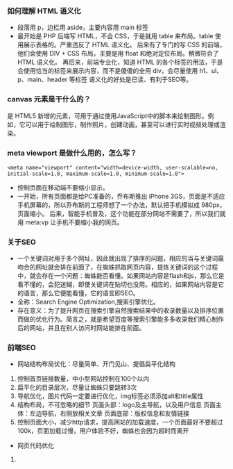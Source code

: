 ### 如何理解 HTML 语义化
- 段落用 p，边栏用 aside，主要内容用 main 标签
- 最开始是 PHP 后端写 HTML，不会 CSS，于是就用 table 来布局。table 使用展示表格的。严重违反了 HTML 语义化。
 后来有了专门的写 CSS 的前端，他们会使用 DIV + CSS 布局，主要是用 float 和绝对定位布局。稍微符合了 HTML 语义化。
 再后来，前端专业化，知道 HTML 的各个标签的用法，于是会使用恰当的标签来展示内容，而不是傻傻的全用 div，会尽量使用 h1、ul、p、main、header 等标签
 语义化的好处是已读、有利于SEO等。
 ### canvas 元素是干什么的？
 <canvas> 是 HTML5 新增的元素，可用于通过使用JavaScript中的脚本来绘制图形。例如，它可以用于绘制图形，制作照片，创建动画，甚至可以进行实时视频处理或渲染。
### meta viewport 是做什么用的，怎么写？
 `<meta name="viewport" content="width=device-width, user-scalable=no, initial-scale=1.0, maximum-scale=1.0, minimum-scale=1.0">`
 - 控制页面在移动端不要缩小显示。
 - 一开始，所有页面都是给PC准备的，乔布斯推出 iPhone 3GS，页面是不适应手机屏幕的，所以乔布斯的工程师想了一个办法，默认把手机模拟成 980px，页面缩小。
 后来，智能手机普及，这个功能在部分网站不需要了，所以我们就用 meta:vp 让手机不要缩小我的网页。
### 关于SEO
- 一个关键词对用于多个网址，因此就出现了排序的问题，相应的当与关键词最吻合的网址就会排在前面了，在蜘蛛抓取网页内容，提炼关键词的这个过程中，就会存在一个问题：蜘蛛能否看懂。如果网站内容是flash和js，那么它是看不懂的，会犯迷糊，即使关键词在贴切也没用。相应的，如果网站内容是它的语言，那么它便能看懂，它的语言即SEO。
- 全称：Search Engine Optimization,搜索引擎优化。
- 存在意义：为了提升网页在搜索引擎自然搜索结果中的收录数量以及排序位置而做的优化行为。简言之，就是希望百度等搜索引擎能多多收录我们精心制作后的网站，并且在别人访问时网站能排在前面。
### 前端SEO
- 网站结构布局优化：尽量简单、开门见山、提倡扁平化结构
 1. 控制首页链接数量，中小型网站控制在100个以内
 2. 扁平化的目录层次，尽量让蜘蛛只要跳转3次
 3. 导航优化，图片代码一定要进行优化，img标签必须添加alt和title属性
 4. 结构布局，不可忽略的细节 页面头部：logo及主导航，以及用户信息 页面主体：左边导航，右侧放相关文章 页面底部：版权信息和友情链接
 5. 控制页面大小，减少http请求，提高网站的加载速度，一个页面最好不要超过100k，页面加载过慢，用户体验不好，蜘蛛也会因为超时而离开
 - 网页代码优化
 1. <title>标题：只强调重点即可，尽量把重要的关键词放在前面
 2. <meta keywords>标签：关键词，列举出几个页面的重要关键字即可，切记过分堆砌
 3. <meta description>标签：网页描述，需要高度概括网页内容，切记不能太长，每个页面也要有所不同
 4. <body>里的标签：尽量让代码语义化，在适当的位置使用适当的标签，用正确的标签做正确的事
 5. <a>标签：页内链接要加title进行说明，外部链接需要加上el="nofollow"属性，告诉蜘蛛不要爬
 6. 正文标题要用<h1>标签，副标题用<h2>标签
 7. <br>标签只用于文本内容的换行
 8. 表格应该使用<caption>表格标题标签
 9. img应使用alt属性加以说明
 10. <strong>\<em>标签需要强调是使用
 11. 巧妙利用CSS布局，将重要内容的HTML代码放在最前面，优先让蜘蛛读取，进行内容关键词抓取
 12. 重要内容不要用JS输出，因为蜘蛛不认识
 13. 尽量少使用iframe框架，因为蜘蛛一般不会读取其中的内容
 14. 谨慎使用display:none;搜索引擎会过滤掉display:none其中的内容
 16. 不断精简代码
 17. js代码如果是操作DOM，尽量放在body结束标签之前，html代码之后
